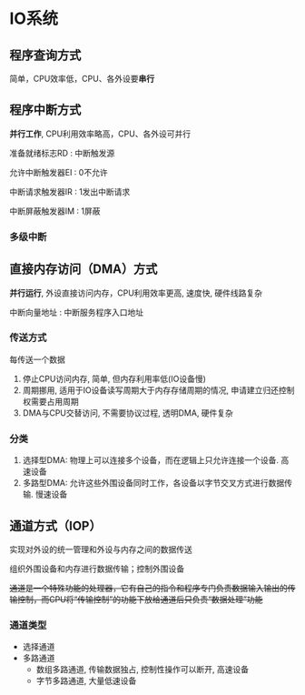 <!--
    vi: ft=pandoc.markdown
-->

# IO系统

## 程序查询方式

简单，CPU效率低，CPU、各外设要**串行**

## 程序中断方式

**并行工作**, CPU利用效率略高，CPU、各外设可并行

准备就绪标志RD
: 中断触发源

允许中断触发器EI
: 0不允许

中断请求触发器IR
: 1发出中断请求

中断屏蔽触发器IM
: 1屏蔽

### 多级中断

## 直接内存访问（DMA）方式

**并行运行**, 外设直接访问内存，CPU利用效率更高, 速度快, 硬件线路复杂

中断向量地址
: 中断服务程序入口地址

### 传送方式

每传送一个数据

1. 停止CPU访问内存, 简单, 但内存利用率低(IO设备慢)
2. 周期挪用, 适用于IO设备读写周期大于内存存储周期的情况, 申请建立归还控制权需要占用周期
3. DMA与CPU交替访问, 不需要协议过程, 透明DMA, 硬件复杂

### 分类

1. 选择型DMA: 物理上可以连接多个设备，而在逻辑上只允许连接一个设备. 高速设备
2. 多路型DMA: 允许这些外围设备同时工作，各设备以字节交叉方式进行数据传输. 慢速设备

## 通道方式（IOP）

实现对外设的统一管理和外设与内存之间的数据传送

组织外围设备和内存进行数据传输；控制外围设备

~~通道是一个特殊功能的处理器，它有自己的指令和程序专门负责数据输入输出的传输控制，而CPU将“传输控制”的功能下放给通道后只负责“数据处理”功能~~

### 通道类型

* 选择通道
* 多路通道
  * 数组多路通道, 传输数据独占, 控制性操作可以断开, 高速设备
  * 字节多路通道, 大量低速设备
